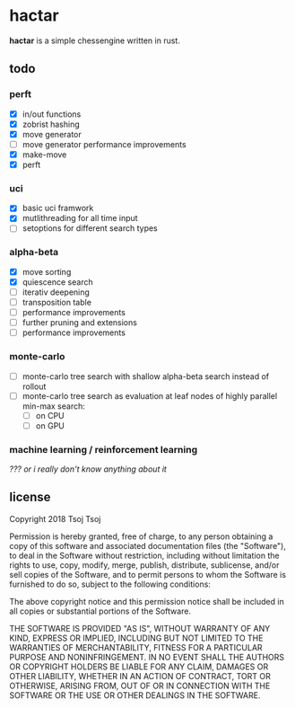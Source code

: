 # hactar
__hactar__ is a simple chessengine written in rust.

## todo
### perft
- [x] in/out functions
- [x] zobrist hashing
- [x] move generator
- [ ] move generator performance improvements
- [x] make-move
- [x] perft

### uci
- [x] basic uci framwork
- [x] mutlithreading for all time input
- [ ] setoptions for different search types

### alpha-beta
- [x] move sorting
- [x] quiescence search
- [ ] iterativ deepening
- [ ] transposition table
- [ ] performance improvements
- [ ] further pruning and extensions
- [ ] performance improvements

### monte-carlo
- [ ] monte-carlo tree search with shallow alpha-beta search instead of rollout
- [ ] monte-carlo tree search as evaluation at leaf nodes of highly parallel min-max search:
  - [ ] on CPU
  - [ ] on GPU

### machine learning / reinforcement learning
_??? or i really don't know anything about it_

## license
Copyright 2018 Tsoj Tsoj

Permission is hereby granted, free of charge, to any person obtaining a copy of this software and associated documentation files (the "Software"), to deal in the Software without restriction, including without limitation the rights to use, copy, modify, merge, publish, distribute, sublicense, and/or sell copies of the Software, and to permit persons to whom the Software is furnished to do so, subject to the following conditions:

The above copyright notice and this permission notice shall be included in all copies or substantial portions of the Software.

THE SOFTWARE IS PROVIDED "AS IS", WITHOUT WARRANTY OF ANY KIND, EXPRESS OR IMPLIED, INCLUDING BUT NOT LIMITED TO THE WARRANTIES OF MERCHANTABILITY, FITNESS FOR A PARTICULAR PURPOSE AND NONINFRINGEMENT. IN NO EVENT SHALL THE AUTHORS OR COPYRIGHT HOLDERS BE LIABLE FOR ANY CLAIM, DAMAGES OR OTHER LIABILITY, WHETHER IN AN ACTION OF CONTRACT, TORT OR OTHERWISE, ARISING FROM, OUT OF OR IN CONNECTION WITH THE SOFTWARE OR THE USE OR OTHER DEALINGS IN THE SOFTWARE.
